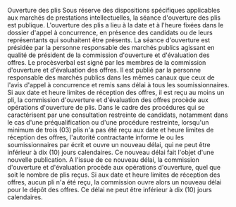 Ouverture des plis
Sous réserve des dispositions spécifiques applicables aux marchés de
prestations intellectuelles, la séance d'ouverture des plis est
publique.
L'ouverture des plis a lieu à la date et à l'heure fixées dans le
dossier d'appel à concurrence, en présence des candidats ou de leurs
représentants qui souhaitent être présents.
La séance d'ouverture est présidée par la personne responsable des
marchés publics agissant en qualité de président de la commission
d'ouverture et d'évaluation des offres.
Le procèsverbal est signé par les membres de la commission d'ouverture
et d'évaluation des offres. Il est publié par la personne responsable
des marchés publics dans les mêmes canaux que ceux de l'avis d'appel à
concurrence et remis sans délai à tous les soumissionnaires.
Si aux date et heure limites de réception des offres, il est reçu au
moins un pli, la commission d'ouverture et d'évaluation des offres
procède aux opérations d'ouverture de plis.
Dans le cadre des procédures qui se caractérisent par une consultation
restreinte de candidats, notamment dans le cas d'une préqualification
ou d'une procédure restreinte, lorsqu'un minimum de trois (03) plis
n'a pas été reçu aux date et heure limites de réception des offres,
l'autorité contractante informe le ou les soumissionnaires par écrit et
ouvre un nouveau délai, qui ne peut être inférieur à dix (10) jours
calendaires. Ce nouveau délai fait l'objet d'une nouvelle publication.
A l'issue de ce nouveau délai, la commission d'ouverture et
d'évaluation procède aux opérations d'ouverture, quel que soit le
nombre de plis reçus.
Si aux date et heure limites de réception des offres, aucun pli n'a été
reçu, la commission ouvre alors un nouveau délai pour le dépôt des
offres. Ce délai ne peut être inférieur à dix (10) jours calendaires.